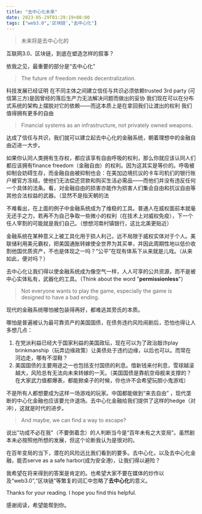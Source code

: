 ```yaml
---
title: "去中心化未来"
date: 2023-05-29T01:29:19+08:00
tags: ["web3.0",'区块链',"去中心化"]
---
```


>未来将是去中心化的


互联网3.0、区块链，到底在塑造怎样的叙事？

依我之见，最重要的部分是“去中心化”

> The future of freedom needs decentralization.

科技发展已经证明 在不同主体之间建立信任与共识必须依赖trusted 3rd party (可信第三方)是因曾经的落后生产力无法解决问题而做出的妥协 我们现在可以在分布式系统的架构上摆脱对它的依赖——而这本质上是在拿回我们让渡出的权利 我们值得拥有更多的自由

> Financial systems as an infrastructure, not privately owned weapons.

达成了信任与共识，我们就可以建立起去中心化的金融系统，朝着理想中的金融自由迈进一大步。

如果你认同人类拥有生存权，都应该享有自由呼吸的权利，那么你就应该认同人们都应该拥有finance freedom（金融自由）的权利。因为这其实是等价的。呼吸被抑制会妨碍生存，而金融自由被抑制也会：在美加边境抗议的卡车司机们的银行账户被官方冻结，使他们无法偿还贷款和购买生活必需品——而他们并没有违反任何一个具体的法条。看，对金融自由的损害亦能作为损害人们集会自由和抗议自由等其他合法权益的武器。（显然不是指天朝的法

不难看出，在上面的例子中金融系统成为了维稳的工具。普通人在威权面前本就毫无还手之力，若再不为自己争取一些微小的权利（在技术上对威权免疫），下一个任人宰割的可能就是我们自己。（想想河南村镇银行，这比北美更贴近）

金融系统在某种意义上被工具化用于损人利己，远不局限于威权实体对于个人。美联储利用美元霸权，把美国通胀转嫁使全世界为其买单，并因此周期性地以低价收割他国优质资产，不也是体现之一吗？“公平”在现有体系下从来就是儿戏。（从来如此，便对吗？）

去中心化让我们得以使金融系统成为像空气一样，人人可享的公共资源，而不是被中心实体私有，武器化的工具。（Think about the word "**permissionless**"）

> Not everyone wants to play the game, especially the game is designed to have a bad ending.

现代的金融系统哪怕被包装得再好，都难逃其旁氏的本质。

哪怕是普遍被认为最可靠资产的美国国债，在债务违约风险闹剧后，恐怕也得让人多想几点：
1. 在党派利益已经大于国家利益的美国政坛，现在可以为了政治敲诈play brinkmanship（玩弄边缘政策）让美债处于违约边缘，以后也可以。而常在河边走，哪有不湿鞋？
2. 美国国债的主要用途之一也包括支付国债的利息。借新钱来付利息，雪球越滚越大，风险总有无法向未来转嫁的一天。（美国国债是靠航空母舰来支撑的？在大家武力值都爆表，都能掀桌子的时候，你也许不会希望玩胆小鬼游戏）

不是所有人都想要成为这样一场游戏的玩家。中国都能做到“来去自由” ，现代垄断的中心化金融也应该要允许退场。去中心化金融给我们提供了这样的hedge（对冲），这就是时代的进步。

> And maybe, we can find a way to escape?

说出"功成不必在我"（不要倒着念）的人判断当今是“百年未有之大变局”。虽然剧本未必按照他所想的发展，但这个论断我认为是很对的。

在百年变局的当下，潜在的风险远比我们看到的要多。去中心化，以及去中心化金融，能否serve as a safe harbor(成为安全港)，让我们得以避险？

我希望在将来得到的答案是肯定的。也希望大家不要在媒体的炒作以及“web3.0”,“区块链”等繁复的词汇中忽略了**去中心化**的意义。

Thanks for your reading. I hope you find this helpful.

感谢阅读，希望能帮到你。
